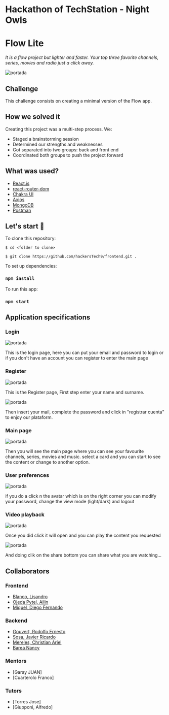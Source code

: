 # Hackathon of TechStation - Night Owls
# Flow Lite

_It is a flow project but lighter and faster.
Your top three favorite channels, series, movies and radio just a click away._

<img src='https://github.com/hackersTech9/backend/src/flow.lite.png' alt='portada'/>

## Challenge

This challenge consists on creating a minimal version of the Flow app.

## How we solved it

Creating this project was a multi-step process. We:

- Staged a brainstorming session
- Determined our strengths and weaknesses
- Got separated into two groups: back and front end
- Coordinated both groups to push the project forward


## What was used?

- [React.js](https://es.reactjs.org/)
- [react-router-dom](https://v5.reactrouter.com/web/guides/quick-start)
- [Chakra UI](https://chakra-ui.com/docs/getting-started)
- [Axios](https://axios-http.com/docs/intro)
- [MongoDB](https://www.mongodb.com/)
- [Postman](https://www.postman.com/)

## Let's start 🚀

To clone this repository:

```
$ cd <folder to clone>

$ git clone https://github.com/hackersTech9/frontend.git .

```

To set up dependencies:
### `npm install`

To run this app:
### `npm start`

## Application specifications

### Login

<img src='https://github.com/hackersTech9/backend/src/src/Assets/login-lite.png' alt='portada'/>

This is the login page, here you can put your email and password to login or if you don't have an account you can register to enter the main page

### Register

<img src='https://github.com/hackersTech9/backend/src/Assets/lite-register.png' alt='portada'/>

This is the Register page, First step enter your name and surname. 

<img src='https://github.com/hackersTech9/backend/src/Assets/lite-register2.png' alt='portada'/>

Then insert your mail, complete the password and click in "registrar cuenta" to enjoy our plataform.

### Main page

<img src='https://github.com/hackersTech9/backend/src/Assets/lite-main.png' alt='portada'/>

Then you will see the main page where you can see your favourite channels, series, movies and music. select a card and you can start to see the content or change to another option.

### User preferences

<img src='https://github.com/hackersTech9/backend/src/Assets/lite-preferen.png' alt='portada'/>

if you do a click n the avatar which is on the right corner you can modify your password, change the view mode (light/dark) and logout

### Video playback

<img src='https://github.com/hackersTech9/backend/src/Assets/lite-play.png' alt='portada'/>

Once you did click it will open and you can play the content you requested

<img src='https://github.com/hackersTech9/backend/src/Assets/lite-share.png' alt='portada'/>

And doing clik on the share bottom you can share what you are watching...

## Collaborators

### Frontend
- [Blanco, Lisandro](https://github.com/liisandrob)
- [Ojeda Pytel, Ailin](https://github.com/AilinI)
- [Miquel, Diego Fernando](https://github.com/dfmiquel/)

### Backend
- [Gouvert, Rodolfo Ernesto](https://github.com/gouvertrodolfo)
- [Sosa, Javier Ricardo](https://github.com/Janegro09)
- [Mereles, Christian Ariel](https://github.com/chrismer)
- [Barea Nancy](https://github.com/nancybarea/)

### Mentors
- [Garay JUAN]
- [Cuarterolo Franco]

### Tutors
- [Torres Jose]
- [Giupponi, Alfredo]
